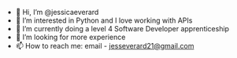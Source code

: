 - 👋 Hi, I’m @jessicaeverard
- 👀 I’m interested in Python and I love working with APIs
- 🌱 I’m currently doing a level 4 Software Developer apprenticeship 
- 💞️ I’m looking for more experience
- 📫 How to reach me: email - jesseverard21@gmail.com

<!---
jessicaeverard/jessicaeverard is a ✨ special ✨ repository because its `README.md` (this file) appears on your GitHub profile.
You can click the Preview link to take a look at your changes.
--->
